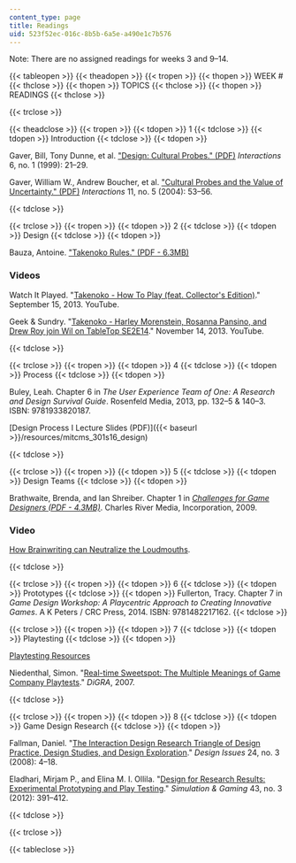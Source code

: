 ```yaml
---
content_type: page
title: Readings
uid: 523f52ec-016c-8b5b-6a5e-a490e1c7b576
---
```


Note: There are no assigned readings for weeks 3 and 9–14.

{{< tableopen >}}
{{< theadopen >}}
{{< tropen >}}
{{< thopen >}}
WEEK #
{{< thclose >}}
{{< thopen >}}
TOPICS
{{< thclose >}}
{{< thopen >}}
READINGS
{{< thclose >}}

{{< trclose >}}

{{< theadclose >}}
{{< tropen >}}
{{< tdopen >}}
1
{{< tdclose >}}
{{< tdopen >}}
Introduction
{{< tdclose >}}
{{< tdopen >}}


Gaver, Bill, Tony Dunne, et al. ["Design: Cultural Probes." (PDF)](http://ellieharmon.com/wp-content/uploads/01-28-Gaver-CulturalProbes.pdf) _Interactions_ 6, no. 1 (1999): 21–29.

Gaver, William W., Andrew Boucher, et al. ["Cultural Probes and the Value of Uncertainty." (PDF)](http://research.gold.ac.uk/4720/1/p53-gaver.pdf) _Interactions_ 11, no. 5 (2004): 53–56.


{{< tdclose >}}

{{< trclose >}}
{{< tropen >}}
{{< tdopen >}}
2
{{< tdclose >}}
{{< tdopen >}}
Design
{{< tdclose >}}
{{< tdopen >}}


Bauza, Antoine. ["Takenoko Rules." (PDF - 6.3MB)](http://www.matagot.com/docs/Takenoko_rules_EN.pdf)

### Videos

Watch It Played. "[Takenoko - How To Play (feat. Collector's Edition)](https://www.youtube.com/watch?v=o6MJEbGbCNs&feature=youtu.be)." September 15, 2013. YouTube.

Geek & Sundry. "[Takenoko - Harley Morenstein, Rosanna Pansino, and Drew Roy join Wil on TableTop SE2E14](https://www.youtube.com/watch?v=wv4n-e-hb_o&feature=youtu.be)." November 14, 2013. YouTube.


{{< tdclose >}}

{{< trclose >}}
{{< tropen >}}
{{< tdopen >}}
4
{{< tdclose >}}
{{< tdopen >}}
Process
{{< tdclose >}}
{{< tdopen >}}


Buley, Leah. Chapter 6 in _The User Experience Team of One: A Research and Design Survival Guide_. Rosenfeld Media, 2013, pp. 132–5 & 140–3. ISBN: 9781933820187.

[Design Process I Lecture Slides (PDF)]({{< baseurl >}}/resources/mitcms_301s16_design)


{{< tdclose >}}

{{< trclose >}}
{{< tropen >}}
{{< tdopen >}}
5
{{< tdclose >}}
{{< tdopen >}}
Design Teams
{{< tdclose >}}
{{< tdopen >}}


Brathwaite, Brenda, and Ian Shreiber. Chapter 1 in [_Challenges for Game Designers (PDF - 4.3MB)_](https://epdf.pub/challenges-for-game-designers.html). Charles River Media, Incorporation, 2009.

### Video

[How Brainwriting can Neutralize the Loudmouths](http://www.kellogg.northwestern.edu/news_articles/2014/06262014-video-thompson-brainwriting.aspx).


{{< tdclose >}}

{{< trclose >}}
{{< tropen >}}
{{< tdopen >}}
6
{{< tdclose >}}
{{< tdopen >}}
Prototypes
{{< tdclose >}}
{{< tdopen >}}
Fullerton, Tracy. Chapter 7 in _Game Design Workshop: A Playcentric Approach to Creating Innovative Games_. A K Peters / CRC Press, 2014. ISBN: 9781482217162.
{{< tdclose >}}

{{< trclose >}}
{{< tropen >}}
{{< tdopen >}}
7
{{< tdclose >}}
{{< tdopen >}}
Playtesting
{{< tdclose >}}
{{< tdopen >}}


[Playtesting Resources](http://playtestingworkshops.com/resources.html)

Niedenthal, Simon. "[Real-time Sweetspot: The Multiple Meanings of Game Company Playtests](https://dspace.mah.se/handle/2043/12775)." _DiGRA_, 2007.


{{< tdclose >}}

{{< trclose >}}
{{< tropen >}}
{{< tdopen >}}
8
{{< tdclose >}}
{{< tdopen >}}
Game Design Research
{{< tdclose >}}
{{< tdopen >}}


Fallman, Daniel. "[The Interaction Design Research Triangle of Design Practice, Design Studies, and Design Exploration](http://dx.doi.org/10.1162/desi.2008.24.3.4)." _Design Issues_ 24, no. 3 (2008): 4–18.

Eladhari, Mirjam P., and Elina M. I. Ollila. "[Design for Research Results: Experimental Prototyping and Play Testing](http://dx.doi.org/10.1177/1046878111434255)." _Simulation & Gaming_ 43, no. 3 (2012): 391–412.


{{< tdclose >}}

{{< trclose >}}

{{< tableclose >}}